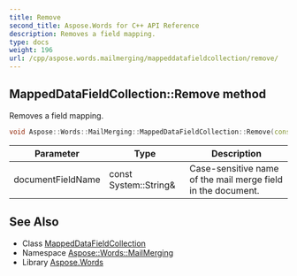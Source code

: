```yaml
---
title: Remove
second_title: Aspose.Words for C++ API Reference
description: Removes a field mapping.
type: docs
weight: 196
url: /cpp/aspose.words.mailmerging/mappeddatafieldcollection/remove/
---
```

## MappedDataFieldCollection::Remove method


Removes a field mapping.

```cpp
void Aspose::Words::MailMerging::MappedDataFieldCollection::Remove(const System::String &documentFieldName)
```


| Parameter | Type | Description |
| --- | --- | --- |
| documentFieldName | const System::String\& | Case-sensitive name of the mail merge field in the document. |

## See Also

* Class [MappedDataFieldCollection](../)
* Namespace [Aspose::Words::MailMerging](../../)
* Library [Aspose.Words](../../../)
